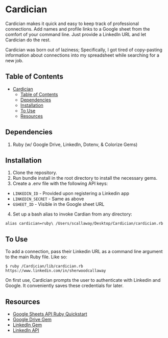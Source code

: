 # Cardician

Cardician makes it quick and easy to keep track of professional connections. Add names and profile links to a Google sheet from the comfort of your command line. Just provide a LinkedIn URL and let Cardician do the rest. 

Cardician was born out of laziness; Specifically, I got tired of copy-pasting information about connections into my spreadsheet while searching for a new job.

## Table of Contents

- [Cardician](#)
    - [Table of Contents](#)
    - [Dependencies](#)
    - [Installation](#)
    - [To Use](#)
    - [Resources](#)

## Dependencies

1. Ruby (w/ Google Drive, LinkedIn, Dotenv, & Colorize Gems)

## Installation

1. Clone the repository.
2. Run bundle install in the root directory to install the necessary gems.
3. Create a .env file with the following API keys:

* `LINKEDIN_ID` - Provided upon registering a Linkedin app
* `LINKEDIN_SECRET` - Same as above
* `GSHEET_ID` - Visible in the Google sheet URL

4. Set up a bash alias to invoke Cardian from any directory:

```
alias cardician=ruby\ /Users/scallaway/Desktop/Cardician/cardician.rb
```

## To Use

To add a connection, pass their Linkedin URL as a command line argument to the main Ruby file. Like so:

```
$ ruby /Cardician/lib/cardician.rb https://www.linkedin.com/in/sherwoodcallaway
```

On first use, Cardician prompts the user to authenticate with Linkedin and Google. It conveniently saves these credentials for later.

## Resources

* [Google Sheets API Ruby Quickstart](https://developers.google.com/sheets/quickstart/ruby)
* [Google Drive Gem](https://github.com/gimite/google-drive-ruby)
* [LinkedIn Gem](https://github.com/hexgnu/linkedin)
* [LinkedIn API](https://developer.linkedin.com/docs/oauth2)
